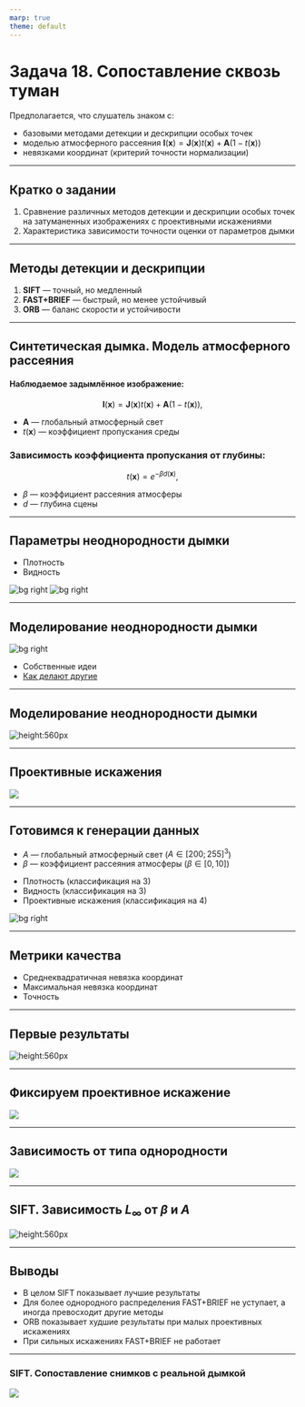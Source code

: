 ```yaml
---
marp: true
theme: default
---
```


# Задача 18. Сопоставление сквозь туман


Предполагается, что слушатель знаком с:
* базовыми методами детекции и дескрипции особых точек
* моделью атмосферного рассеяния $\mathbf{I}(\mathbf{x}) = \mathbf{J}(\mathbf{x})t(\mathbf{x}) + \mathbf{A}(1 - t(\mathbf{x}))$
* невязками координат (критерий точности нормализации)

---

## Кратко о задании

1. Сравнение различных методов детекции и дескрипции особых точек на затуманенных изображениях с проективными искажениями
2. Характеристика зависимости точности оценки от параметров дымки

---

## Методы детекции и дескрипции

1. **SIFT** — точный, но медленный
2. **FAST+BRIEF** — быстрый, но менее устойчивый
3. **ORB** — баланс скорости и устойчивости

---

## Синтетическая дымка. Модель атмосферного рассеяния

#### Наблюдаемое задымлённое изображение:
$$
\mathbf{I}(\mathbf{x}) = \mathbf{J}(\mathbf{x})t(\mathbf{x}) + \mathbf{A}(1 - t(\mathbf{x})),
$$

- $\mathbf{A}$ — глобальный атмосферный свет
- $t(\mathbf{x})$ — коэффициент пропускания среды

### Зависимость коэффициента пропускания от глубины:
$$
t(\mathbf{x}) = e^{-\beta d(\mathbf{x})},
$$
- $\beta$ — коэффициент рассеяния атмосферы
- $d$ — глубина сцены

---

## Параметры неоднородности дымки

* Плотность
* Видность

![bg right](real_haze_images/crops/flight_1/hazed/f210324t01p00r10_sc01_RGB_h1.jpeg)
![bg right](real_haze_images/crops/flight_1/hazed/f210324t01p00r10_sc01_RGB_h2.jpeg)

---

## Моделирование неоднородности дымки

![bg right](img/mask1.png)

* Собственные идеи
* [Как делают другие](https://openaccess.thecvf.com/content/CVPR2022W/NTIRE/papers/Chen_Nonuniformly_Dehaze_Network_for_Visible_Remote_Sensing_Images_CVPRW_2022_paper.pdf)

---

## Моделирование неоднородности дымки

![height:560px](img/haze_classification.png)

---

## Проективные искажения

![](img/distortion_first_look.png)

---

## Готовимся к генерации данных

- $A$ — глобальный атмосферный свет ($A \in [200;255]^3$)
- $\beta$ — коэффициент рассеяния атмосферы ($\beta \in [0, 10]$)
* Плотность (классификация на 3)
* Видность (классификация на 3)
* Проективные искажения (классификация на 4)

![bg right](img/haze_example.png)

---

## Метрики качества

* Среднеквадратичная невязка координат
* Максимальная невязка координат
* Точность

---

## Первые результаты

![height:560px](img/distortion_comparison.png)

---

## Фиксируем проективное искажение

![](img/main_distortion.png)

---

## Зависимость от типа однородности

![](img/fixed_distortion_cmap.png)

---

## SIFT. Зависимость $L_\infty$ от $\beta$ и $A$

![height:560px](img/SIFTloss(beta,a).png)

---

## Выводы

* В целом SIFT показывает лучшие результаты
* Для более однородного распределения FAST+BRIEF не уступает, а иногда превосходит другие методы
* ORB показывает худшие результаты при малых проективных искажениях
* При сильных искажениях FAST+BRIEF не работает

---

### SIFT. Сопоставление снимков с реальной дымкой

![](img/SIFT_real_haze_matches.png)